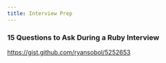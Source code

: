 ```yaml
---
title: Interview Prep
---
```


### 15 Questions to Ask During a Ruby Interview
https://gist.github.com/ryansobol/5252653


